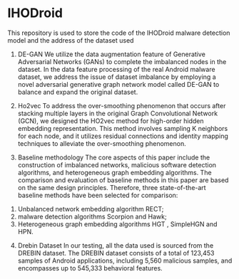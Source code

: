 # IHODroid
This repository is used to store the code of the IHODroid malware detection model and the address of the dataset used

1. DE-GAN
We utilize the data augmentation feature of Generative Adversarial Networks (GANs) to complete the imbalanced nodes in the dataset. 
In the data feature processing of the real Android malware dataset, we address the issue of dataset imbalance by employing a novel 
adversarial generative graph network model called DE-GAN to balance and expand the original dataset.

2. Ho2vec
To address the over-smoothing phenomenon that occurs after stacking multiple layers in the original Graph Convolutional Network (GCN), 
we designed the HO2vec method for high-order hidden embedding representation. This method involves sampling K neighbors for each node, 
and it utilizes residual connections and identity mapping techniques to alleviate the over-smoothing phenomenon.

3. Baseline methodology
The core aspects of this paper include the construction of imbalanced networks, malicious software detection algorithms, 
and heterogeneous graph embedding algorithms. The comparison and evaluation of baseline methods in this paper are based 
on the same design principles. Therefore, three state-of-the-art baseline methods have been selected for comparison:
1) Unbalanced network embedding algorithm RECT;
2) malware detection algorithms Scorpion and Hawk;
3) Heterogeneous graph embedding algorithms HGT , SimpleHGN and HPN.

4. Drebin Dataset
In our testing, all the data used is sourced from the DREBIN dataset. The DREBIN dataset consists of a total of 123,453
samples of Android applications, including 5,560 malicious samples, and encompasses up to 545,333 behavioral features.
